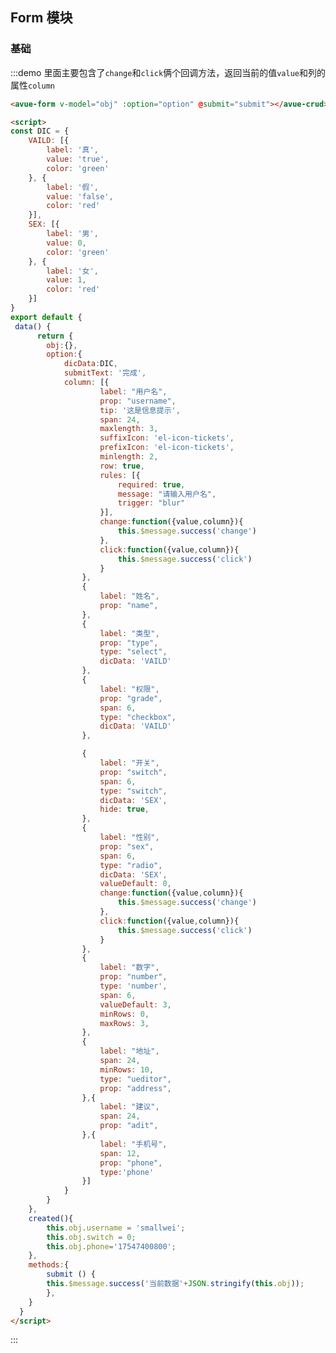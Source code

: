 <script>
const DIC = {
    VAILD: [{
        label: '真',
        value: 'true',
        color: 'green'
    }, {
        label: '假',
        value: 'false',
        color: 'red'
    }],
    SEX: [{
        label: '男',
        value: 0,
        color: 'green'
    }, {
        label: '女',
        value: 1,
        color: 'red'
    }]
}
export default {
 data() {
      return {
        obj:{},
        option:{
            dicData:DIC,
            submitText: '完成',
            column: [{
                    label: "用户名",
                    prop: "username",
                    tip: '这是信息提示',
                    span: 24,
                    maxlength: 3,
                    suffixIcon: 'el-icon-tickets',
                    prefixIcon: 'el-icon-tickets',
                    minlength: 2,
                    row: true,
                    rules: [{
                        required: true,
                        message: "请输入用户名",
                        trigger: "blur"
                    }],
                    change:function({value,column}){
                        this.$message.success('change')
                    },
                    click:function({value,column}){
                        this.$message.success('click')
                    }
                },
                {
                    label: "姓名",
                    prop: "name",
                },
                {
                    label: "类型",
                    prop: "type",
                    type: "select",
                    dicData: 'VAILD'
                },
                {
                    label: "权限",
                    prop: "grade",
                    span: 6,
                    type: "checkbox",
                    dicData: 'VAILD'
                },

                {
                    label: "开关",
                    prop: "switch",
                    span: 6,
                    type: "switch",
                    dicData: 'SEX',
                    hide: true,
                },
                {
                    label: "性别",
                    prop: "sex",
                    span: 6,
                    type: "radio",
                    dicData: 'SEX',
                    valueDefault: 0,
                    change:function({value,column}){
                        this.$message.success('change')
                    },
                    click:function({value,column}){
                        this.$message.success('click')
                    }
                },
                {
                    label: "数字",
                    prop: "number",
                    type: 'number',
                    span: 6,
                    valueDefault: 3,
                    minRows: 0,
                    maxRows: 3,
                },
                {
                    label: "地址",
                    span: 24,
                    minRows: 10,
                    type: "ueditor",
                    prop: "address",
                },{
                    label: "建议",
                    span: 24,
                    prop: "adit",
                },{
                    label: "手机号",
                    span: 12,
                    prop: "phone",
                    type:'phone'
                }]
            }
        }
    },
    created(){
        this.obj.username = 'smallwei'
        this.obj.switch = 0;
        this.obj.phone='17547400800';
    },
    methods:{
        submit () {
        this.$message.success('当前数据'+JSON.stringify(this.obj));
        },
    }
  }
</script>

<style>

</style>

## Form 模块



### 基础

:::demo  里面主要包含了`change`和`click`俩个回调方法，返回当前的值`value`和列的属性`column`
```html
<avue-form v-model="obj" :option="option" @submit="submit"></avue-crud>

<script>
const DIC = {
    VAILD: [{
        label: '真',
        value: 'true',
        color: 'green'
    }, {
        label: '假',
        value: 'false',
        color: 'red'
    }],
    SEX: [{
        label: '男',
        value: 0,
        color: 'green'
    }, {
        label: '女',
        value: 1,
        color: 'red'
    }]
}
export default {
 data() {
      return {
        obj:{},
        option:{
            dicData:DIC,
            submitText: '完成',
            column: [{
                    label: "用户名",
                    prop: "username",
                    tip: '这是信息提示',
                    span: 24,
                    maxlength: 3,
                    suffixIcon: 'el-icon-tickets',
                    prefixIcon: 'el-icon-tickets',
                    minlength: 2,
                    row: true,
                    rules: [{
                        required: true,
                        message: "请输入用户名",
                        trigger: "blur"
                    }],
                    change:function({value,column}){
                        this.$message.success('change')
                    },
                    click:function({value,column}){
                        this.$message.success('click')
                    }
                },
                {
                    label: "姓名",
                    prop: "name",
                },
                {
                    label: "类型",
                    prop: "type",
                    type: "select",
                    dicData: 'VAILD'
                },
                {
                    label: "权限",
                    prop: "grade",
                    span: 6,
                    type: "checkbox",
                    dicData: 'VAILD'
                },

                {
                    label: "开关",
                    prop: "switch",
                    span: 6,
                    type: "switch",
                    dicData: 'SEX',
                    hide: true,
                },
                {
                    label: "性别",
                    prop: "sex",
                    span: 6,
                    type: "radio",
                    dicData: 'SEX',
                    valueDefault: 0,
                    change:function({value,column}){
                        this.$message.success('change')
                    },
                    click:function({value,column}){
                        this.$message.success('click')
                    }
                },
                {
                    label: "数字",
                    prop: "number",
                    type: 'number',
                    span: 6,
                    valueDefault: 3,
                    minRows: 0,
                    maxRows: 3,
                },
                {
                    label: "地址",
                    span: 24,
                    minRows: 10,
                    type: "ueditor",
                    prop: "address",
                },{
                    label: "建议",
                    span: 24,
                    prop: "adit",
                },{
                    label: "手机号",
                    span: 12,
                    prop: "phone",
                    type:'phone'
                }]
            }
        }
    },
    created(){
        this.obj.username = 'smallwei';
        this.obj.switch = 0;
        this.obj.phone='17547400800';
    },
    methods:{
        submit () {
        this.$message.success('当前数据'+JSON.stringify(this.obj));
        },
    }
  }
</script>
```
:::

